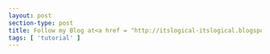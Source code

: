 ```yaml
---
layout: post
section-type: post
title: Follow my Blog at<a href = "http://itslogical-itslogical.blogspot.com/"> ItsLogical </a>
tags: [ 'tutorial' ]
---
```



